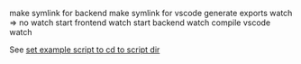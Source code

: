 make symlink for backend
make symlink for vscode
generate exports watch => no watch
start frontend watch
start backend watch
compile vscode watch

See [set example script to cd to script dir](./mobtimer-backend/example-cd-script-dir.sh)